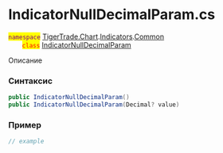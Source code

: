 
# IndicatorNullDecimalParam.cs
<mark style="color:purple;">`namespace`</mark> [TigerTrade.Chart](../../../../../TigerTrade.Chart.md).[Indicators](../../../../../TigerTrade.Chart/Indicators.md).[Common](../../../../../TigerTrade.Chart/Indicators/Common.md)  
&nbsp;&nbsp;&nbsp;&nbsp;&nbsp;&nbsp;&nbsp;<mark style="color:red;">`class`</mark> [IndicatorNullDecimalParam](../../IndicatorNullDecimalParam.cs.md)

Описание

### Синтаксис
```csharp
public IndicatorNullDecimalParam()
public IndicatorNullDecimalParam(Decimal? value)
```
### Пример  
```csharp
// example
```


                    
                    